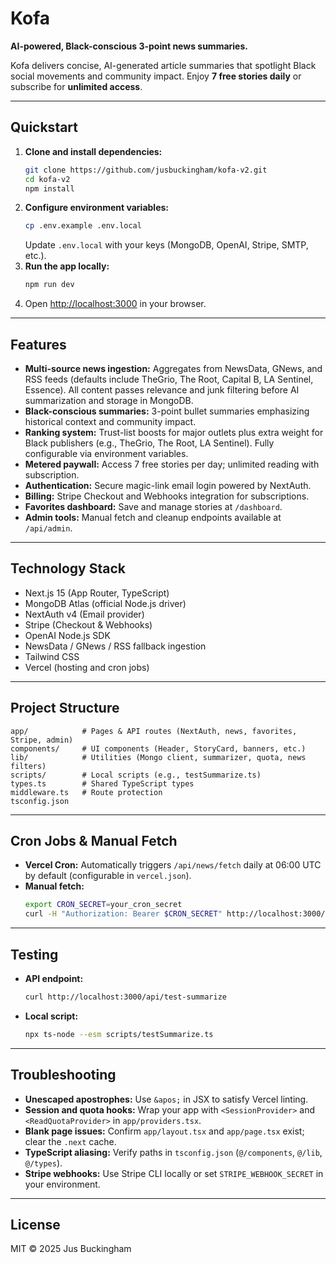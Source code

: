 # Kofa

**AI-powered, Black-conscious 3-point news summaries.**

Kofa delivers concise, AI-generated article summaries that spotlight Black social movements and community impact. Enjoy **7 free stories daily** or subscribe for **unlimited access**.

---

## Quickstart

1. **Clone and install dependencies:**
   ```bash
   git clone https://github.com/jusbuckingham/kofa-v2.git
   cd kofa-v2
   npm install
   ```
2. **Configure environment variables:**
   ```bash
   cp .env.example .env.local
   ```
   Update `.env.local` with your keys (MongoDB, OpenAI, Stripe, SMTP, etc.).
3. **Run the app locally:**
   ```bash
   npm run dev
   ```
4. Open [http://localhost:3000](http://localhost:3000) in your browser.

---

## Features

- **Multi-source news ingestion:** Aggregates from NewsData, GNews, and RSS feeds (defaults include TheGrio, The Root, Capital B, LA Sentinel, Essence). All content passes relevance and junk filtering before AI summarization and storage in MongoDB.
- **Black-conscious summaries:** 3-point bullet summaries emphasizing historical context and community impact.
- **Ranking system:** Trust-list boosts for major outlets plus extra weight for Black publishers (e.g., TheGrio, The Root, LA Sentinel). Fully configurable via environment variables.
- **Metered paywall:** Access 7 free stories per day; unlimited reading with subscription.
- **Authentication:** Secure magic-link email login powered by NextAuth.
- **Billing:** Stripe Checkout and Webhooks integration for subscriptions.
- **Favorites dashboard:** Save and manage stories at `/dashboard`.
- **Admin tools:** Manual fetch and cleanup endpoints available at `/api/admin`.

---

## Technology Stack

- Next.js 15 (App Router, TypeScript)
- MongoDB Atlas (official Node.js driver)
- NextAuth v4 (Email provider)
- Stripe (Checkout & Webhooks)
- OpenAI Node.js SDK
- NewsData / GNews / RSS fallback ingestion
- Tailwind CSS
- Vercel (hosting and cron jobs)

---

## Project Structure

```
app/            # Pages & API routes (NextAuth, news, favorites, Stripe, admin)
components/     # UI components (Header, StoryCard, banners, etc.)
lib/            # Utilities (Mongo client, summarizer, quota, news filters)
scripts/        # Local scripts (e.g., testSummarize.ts)
types.ts        # Shared TypeScript types
middleware.ts   # Route protection
tsconfig.json
```

---

## Cron Jobs & Manual Fetch

- **Vercel Cron:** Automatically triggers `/api/news/fetch` daily at 06:00 UTC by default (configurable in `vercel.json`).
- **Manual fetch:**
  ```bash
  export CRON_SECRET=your_cron_secret
  curl -H "Authorization: Bearer $CRON_SECRET" http://localhost:3000/api/news/fetch
  ```

---

## Testing

- **API endpoint:**
  ```bash
  curl http://localhost:3000/api/test-summarize
  ```
- **Local script:**
  ```bash
  npx ts-node --esm scripts/testSummarize.ts
  ```

---

## Troubleshooting

- **Unescaped apostrophes:** Use `&apos;` in JSX to satisfy Vercel linting.
- **Session and quota hooks:** Wrap your app with `<SessionProvider>` and `<ReadQuotaProvider>` in `app/providers.tsx`.
- **Blank page issues:** Confirm `app/layout.tsx` and `app/page.tsx` exist; clear the `.next` cache.
- **TypeScript aliasing:** Verify paths in `tsconfig.json` (`@/components`, `@/lib`, `@/types`).
- **Stripe webhooks:** Use Stripe CLI locally or set `STRIPE_WEBHOOK_SECRET` in your environment.

---

## License

MIT © 2025 Jus Buckingham